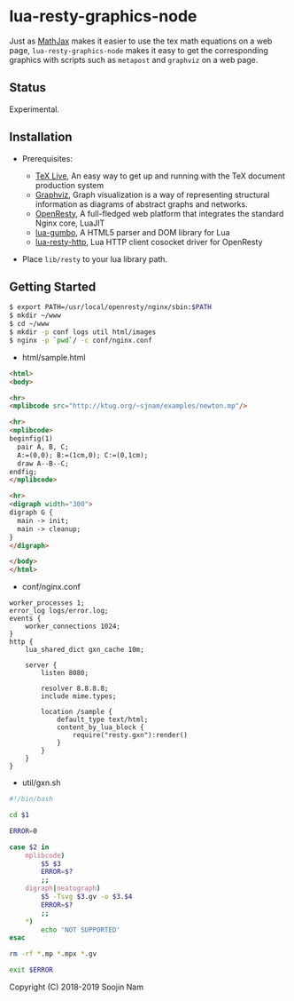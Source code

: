 lua-resty-graphics-node
=======
Just as [MathJax](https://www.mathjax.org/) makes it easier to use the tex math equations on a web page, `lua-resty-graphics-node` makes it easy to get the corresponding graphics with scripts such as `metapost` and `graphviz` on a web page.

Status
------
Experimental.

Installation
------------
- Prerequisites:
  
  - [TeX Live](https://www.tug.org/texlive/), An easy way to get up and running with the TeX document production system
  - [Graphviz](https://www.graphviz.org/), Graph visualization is a way of representing structural information as diagrams of abstract graphs and networks.
  - [OpenResty](http://openresty.org/en/), A full-fledged web platform that integrates the standard Nginx core, LuaJIT
  - [lua-gumbo](https://craigbarnes.gitlab.io/lua-gumbo/), A HTML5 parser and DOM library for Lua
  - [lua-resty-http](https://github.com/ledgetech/lua-resty-http), Lua HTTP client cosocket driver for OpenResty
- Place `lib/resty` to your lua library path.

Getting Started
---------------
```bash
$ export PATH=/usr/local/openresty/nginx/sbin:$PATH
$ mkdir ~/www
$ cd ~/www
$ mkdir -p conf logs util html/images
$ nginx -p `pwd`/ -c conf/nginx.conf
```

- html/sample.html
```html
<html>
<body>

<hr>
<mplibcode src="http://ktug.org/~sjnam/examples/newton.mp"/>

<hr>
<mplibcode>
beginfig(1)
  pair A, B, C;
  A:=(0,0); B:=(1cm,0); C:=(0,1cm);
  draw A--B--C;
endfig;
</mplibcode>

<hr>
<digraph width="300">
digraph G {
  main -> init;
  main -> cleanup;
}
</digraph>

</body>
</html>
```

- conf/nginx.conf
```
worker_processes 1;
error_log logs/error.log;
events {
    worker_connections 1024;
}
http {
    lua_shared_dict gxn_cache 10m;
    
    server {
        listen 8080;
        
        resolver 8.8.8.8;
        include mime.types;
        
        location /sample {
            default_type text/html;
            content_by_lua_block {
                require("resty.gxn"):render()
            }
        }
    }
}
```

- util/gxn.sh
```bash
#!/bin/bash

cd $1

ERROR=0

case $2 in
    mplibcode)
        $5 $3
        ERROR=$?
        ;;
    digraph|neatograph)
        $5 -Tsvg $3.gv -o $3.$4
        ERROR=$?
        ;;
    *)
        echo 'NOT SUPPORTED'
esac

rm -rf *.mp *.mpx *.gv

exit $ERROR
```

Copyright (C) 2018-2019 Soojin Nam

